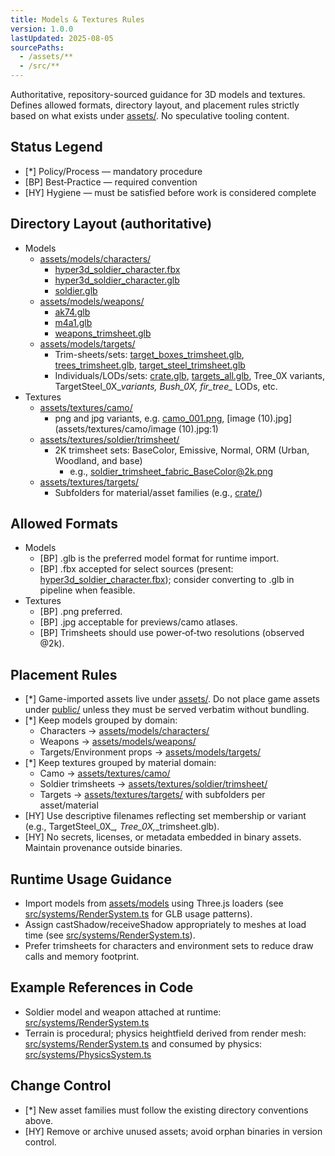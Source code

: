 ```yaml
---
title: Models & Textures Rules
version: 1.0.0
lastUpdated: 2025-08-05
sourcePaths:
  - /assets/**
  - /src/**
---
```

Authoritative, repository-sourced guidance for 3D models and textures. Defines allowed formats, directory layout, and placement rules strictly based on what exists under [assets/](assets/.gitkeep:1). No speculative tooling content.

## Status Legend

- [*] Policy/Process — mandatory procedure
- [BP] Best‑Practice — required convention
- [HY] Hygiene — must be satisfied before work is considered complete

## Directory Layout (authoritative)

- Models
  - [assets/models/characters/](assets/models/characters:1)
    - [hyper3d_soldier_character.fbx](assets/models/characters/hyper3d_soldier_character.fbx:1)
    - [hyper3d_soldier_character.glb](assets/models/characters/hyper3d_soldier_character.glb:1)
    - [soldier.glb](assets/models/characters/soldier.glb:1)
  - [assets/models/weapons/](assets/models/weapons:1)
    - [ak74.glb](assets/models/weapons/ak74.glb:1)
    - [m4a1.glb](assets/models/weapons/m4a1.glb:1)
    - [weapons_trimsheet.glb](assets/models/weapons/weapons_trimsheet.glb:1)
  - [assets/models/targets/](assets/models/targets:1)
    - Trim-sheets/sets: [target_boxes_trimsheet.glb](assets/models/targets/target_boxes_trimsheet.glb:1), [trees_trimsheet.glb](assets/models/targets/trees_trimsheet.glb:1), [target_steel_trimsheet.glb](assets/models/targets/target_steel_trimsheet.glb:1)
    - Individuals/LODs/sets: [crate.glb](assets/models/targets/crate.glb:1), [targets_all.glb](assets/models/targets/targets_all.glb:1), Tree_0X variants, TargetSteel_0X_*variants, Bush_0X, fir_tree_* LODs, etc.
- Textures
  - [assets/textures/camo/](assets/textures/camo:1)
    - png and jpg variants, e.g. [camo_001.png](assets/textures/camo/camo_001.png:1), [image (10).jpg](assets/textures/camo/image (10).jpg:1)
  - [assets/textures/soldier/trimsheet/](assets/textures/soldier/trimsheet:1)
    - 2K trimsheet sets: BaseColor, Emissive, Normal, ORM (Urban, Woodland, and base)
      - e.g., [soldier_trimsheet_fabric_BaseColor@2k.png](assets/textures/soldier/trimsheet/soldier_trimsheet_fabric_BaseColor@2k.png:1)
  - [assets/textures/targets/](assets/textures/targets:1)
    - Subfolders for material/asset families (e.g., [crate/](assets/textures/targets/crate:1))

## Allowed Formats

- Models
  - [BP] .glb is the preferred model format for runtime import.
  - [BP] .fbx accepted for select sources (present: [hyper3d_soldier_character.fbx](assets/models/characters/hyper3d_soldier_character.fbx:1)); consider converting to .glb in pipeline when feasible.
- Textures
  - [BP] .png preferred.
  - [BP] .jpg acceptable for previews/camo atlases.
  - [BP] Trimsheets should use power‑of‑two resolutions (observed @2k).

## Placement Rules

- [*] Game-imported assets live under [assets/](assets/.gitkeep:1). Do not place game assets under [public/](public/index.html:1) unless they must be served verbatim without bundling.
- [*] Keep models grouped by domain:
  - Characters → [assets/models/characters/](assets/models/characters:1)
  - Weapons → [assets/models/weapons/](assets/models/weapons:1)
  - Targets/Environment props → [assets/models/targets/](assets/models/targets:1)
- [*] Keep textures grouped by material domain:
  - Camo → [assets/textures/camo/](assets/textures/camo:1)
  - Soldier trimsheets → [assets/textures/soldier/trimsheet/](assets/textures/soldier/trimsheet:1)
  - Targets → [assets/textures/targets/](assets/textures/targets:1) with subfolders per asset/material
- [HY] Use descriptive filenames reflecting set membership or variant (e.g., TargetSteel_0X_*, Tree_0X,*_trimsheet.glb).
- [HY] No secrets, licenses, or metadata embedded in binary assets. Maintain provenance outside binaries.

## Runtime Usage Guidance

- Import models from [assets/models](assets/models/targets:1) using Three.js loaders (see [src/systems/RenderSystem.ts](src/systems/RenderSystem.ts:206) for GLB usage patterns).
- Assign castShadow/receiveShadow appropriately to meshes at load time (see [src/systems/RenderSystem.ts](src/systems/RenderSystem.ts:223)).
- Prefer trimsheets for characters and environment sets to reduce draw calls and memory footprint.

## Example References in Code

- Soldier model and weapon attached at runtime: [src/systems/RenderSystem.ts](src/systems/RenderSystem.ts:248)
- Terrain is procedural; physics heightfield derived from render mesh: [src/systems/RenderSystem.ts](src/systems/RenderSystem.ts:139) and consumed by physics: [src/systems/PhysicsSystem.ts](src/systems/PhysicsSystem.ts:45)

## Change Control

- [*] New asset families must follow the existing directory conventions above.
- [HY] Remove or archive unused assets; avoid orphan binaries in version control.
